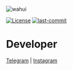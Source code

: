 ![wahui](https://github.com/kamolgks/assets/blob/main/wah.gif)

<div class="center">
	<a href="https://github.com/kamolgks/mods/blob/main/LICENSE">
		<img alt="License" src="https://img.shields.io/github/license/kamolgks/mods?style=for-the-badge"></a>


<a href="https://github.com/kamolgks/mods/commits/main">
	<img alt="last-commit" src="https://img.shields.io/github/last-commit/kamolgks/mods?style=for-the-badge"></a>


<h1>Developer</h1>
<a href="https://t.me/kamolgks">Telegram</a> | <a href="https://instagram.com/kamolgks">Instagram</a>

</div>
